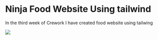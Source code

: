 <h1>Ninja Food Website Using tailwind</h1>

<p>In the third week of Crework I have created food website using tailwing<p>

<img src="\image\FoodNinja.JPG">
